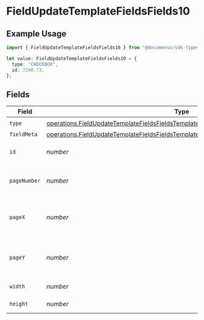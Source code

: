 # FieldUpdateTemplateFieldsFields10

## Example Usage

```typescript
import { FieldUpdateTemplateFieldsFields10 } from "@documenso/sdk-typescript/models/operations";

let value: FieldUpdateTemplateFieldsFields10 = {
  type: "CHECKBOX",
  id: 7240.73,
};
```

## Fields

| Field                                                                                                                                                                                            | Type                                                                                                                                                                                             | Required                                                                                                                                                                                         | Description                                                                                                                                                                                      |
| ------------------------------------------------------------------------------------------------------------------------------------------------------------------------------------------------ | ------------------------------------------------------------------------------------------------------------------------------------------------------------------------------------------------ | ------------------------------------------------------------------------------------------------------------------------------------------------------------------------------------------------ | ------------------------------------------------------------------------------------------------------------------------------------------------------------------------------------------------ |
| `type`                                                                                                                                                                                           | [operations.FieldUpdateTemplateFieldsFieldsTemplatesFieldsRequestRequestBody10Type](../../models/operations/fieldupdatetemplatefieldsfieldstemplatesfieldsrequestrequestbody10type.md)           | :heavy_check_mark:                                                                                                                                                                               | N/A                                                                                                                                                                                              |
| `fieldMeta`                                                                                                                                                                                      | [operations.FieldUpdateTemplateFieldsFieldsTemplatesFieldsRequestRequestBody10FieldMeta](../../models/operations/fieldupdatetemplatefieldsfieldstemplatesfieldsrequestrequestbody10fieldmeta.md) | :heavy_minus_sign:                                                                                                                                                                               | N/A                                                                                                                                                                                              |
| `id`                                                                                                                                                                                             | *number*                                                                                                                                                                                         | :heavy_check_mark:                                                                                                                                                                               | The ID of the field to update.                                                                                                                                                                   |
| `pageNumber`                                                                                                                                                                                     | *number*                                                                                                                                                                                         | :heavy_minus_sign:                                                                                                                                                                               | The page number the field will be on.                                                                                                                                                            |
| `pageX`                                                                                                                                                                                          | *number*                                                                                                                                                                                         | :heavy_minus_sign:                                                                                                                                                                               | The X coordinate of where the field will be placed.                                                                                                                                              |
| `pageY`                                                                                                                                                                                          | *number*                                                                                                                                                                                         | :heavy_minus_sign:                                                                                                                                                                               | The Y coordinate of where the field will be placed.                                                                                                                                              |
| `width`                                                                                                                                                                                          | *number*                                                                                                                                                                                         | :heavy_minus_sign:                                                                                                                                                                               | The width of the field.                                                                                                                                                                          |
| `height`                                                                                                                                                                                         | *number*                                                                                                                                                                                         | :heavy_minus_sign:                                                                                                                                                                               | The height of the field.                                                                                                                                                                         |